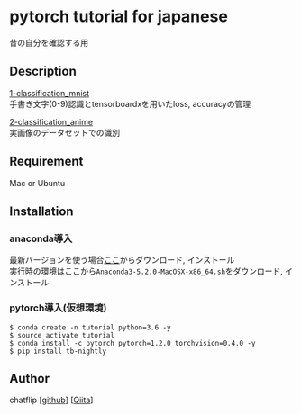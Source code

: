 pytorch tutorial for japanese
====

昔の自分を確認する用

## Description
[1-classification_mnist](https://github.com/chatflip/tutorial_pytorch_japanese/tree/master/1-classification_mnist)  
手書き文字(0-9)認識とtensorboardxを用いたloss, accuracyの管理

[2-classification_anime](https://github.com/chatflip/tutorial_pytorch_japanese/tree/master/2-classification_anime)  
実画像のデータセットでの識別

## Requirement
Mac or Ubuntu

## Installation
### anaconda導入
最新バージョンを使う場合[ここ](https://www.anaconda.com/distribution/)からダウンロード, インストール  
実行時の環境は[ここ](https://repo.continuum.io/archive/)から```Anaconda3-5.2.0-MacOSX-x86_64.sh```をダウンロード, インストール

### pytorch導入(仮想環境)
```
$ conda create -n tutorial python=3.6 -y
$ source activate tutorial
$ conda install -c pytorch pytorch=1.2.0 torchvision=0.4.0 -y
$ pip install tb-nightly
```

## Author
chatflip
[[github](https://github.com/chatflip)]
[[Qiita](https://qiita.com/chat-flip)]  
